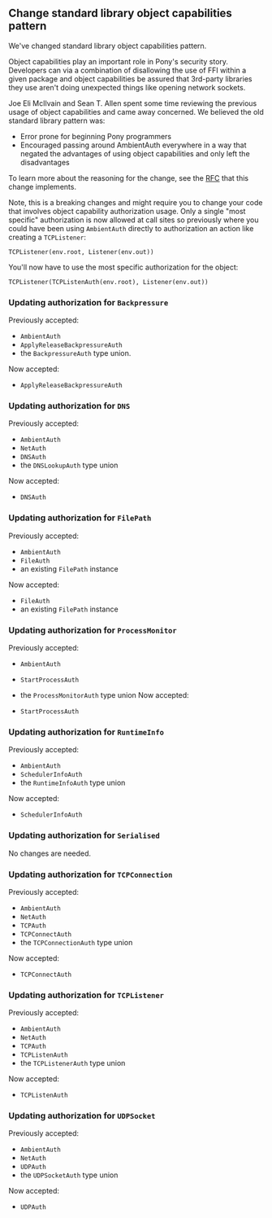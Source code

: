 ## Change standard library object capabilities pattern

We've changed standard library object capabilities pattern.

Object capabilities play an important role in Pony's security story. Developers can via a combination of disallowing the use of FFI within a given package and object capabilities be assured that 3rd-party libraries they use aren't doing unexpected things like opening network sockets.

Joe Eli McIlvain and Sean T. Allen spent some time reviewing the previous usage of object capabilities and came away concerned. We believed the old standard library pattern was:

- Error prone for beginning Pony programmers
- Encouraged passing around AmbientAuth everywhere in a way that negated the advantages of using object capabilities and only left the disadvantages

To learn more about the reasoning for the change, see the [RFC](https://github.com/ponylang/rfcs/blob/main/text/0072-change-stdlib-object-capabilities-pattern.md) that this change implements.

Note, this is a breaking changes and might require you to change your code that involves object capability authorization usage. Only a single "most specific" authorization is now allowed at call sites so previously where you could have been using `AmbientAuth` directly to authorization an action like creating a `TCPListener`:

```pony
TCPListener(env.root, Listener(env.out))
```

You'll now have to use the most specific authorization for the object:

```pony
TCPListener(TCPListenAuth(env.root), Listener(env.out))
```

### Updating authorization for `Backpressure`

Previously accepted:

- `AmbientAuth`
- `ApplyReleaseBackpressureAuth`
- the `BackpressureAuth` type union.

Now accepted:

- `ApplyReleaseBackpressureAuth`

### Updating authorization for `DNS`

Previously accepted:

- `AmbientAuth`
- `NetAuth`
- `DNSAuth`
- the `DNSLookupAuth` type union

Now accepted:

- `DNSAuth`

### Updating authorization for `FilePath`

Previously accepted:

- `AmbientAuth`
- `FileAuth`
- an existing `FilePath` instance

Now accepted:

- `FileAuth`
- an existing `FilePath` instance

### Updating authorization for `ProcessMonitor`

Previously accepted:

- `AmbientAuth`
- `StartProcessAuth`
- the `ProcessMonitorAuth` type union
Now accepted:

- `StartProcessAuth`

### Updating authorization for `RuntimeInfo`

Previously accepted:

- `AmbientAuth`
- `SchedulerInfoAuth`
- the `RuntimeInfoAuth` type union

Now accepted:

- `SchedulerInfoAuth`

### Updating authorization for `Serialised`

No changes are needed.

### Updating authorization for `TCPConnection`

Previously accepted:

- `AmbientAuth`
- `NetAuth`
- `TCPAuth`
- `TCPConnectAuth`
- the `TCPConnectionAuth` type union

Now accepted:

- `TCPConnectAuth`

### Updating authorization for `TCPListener`

Previously accepted:

- `AmbientAuth`
- `NetAuth`
- `TCPAuth`
- `TCPListenAuth`
- the `TCPListenerAuth` type union

Now accepted:

- `TCPListenAuth`

### Updating authorization for `UDPSocket`

Previously accepted:

- `AmbientAuth`
- `NetAuth`
- `UDPAuth`
- the `UDPSocketAuth` type union

Now accepted:

- `UDPAuth`
